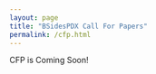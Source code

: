 ```yaml
---
layout: page
title: "BSidesPDX Call For Papers"
permalink: /cfp.html
---
```


CFP is Coming Soon!

<!--<table xmlns="http://www.w3.org/1999/xhtml" cellspacing="0" class="sites-layout-name-one-column sites-layout-hbox"><tbody><tr><td class="sites-layout-tile sites-tile-name-content-1"><div dir="ltr"><div><div class="sites-embed-align-center-wrapping-off"><div class="sites-embed-border-off sites-embed sites-embed-full-width" style="width:220%;"><div class="sites-embed-object-title" style="display:none;">BSidesPDX Call For Papers</div><div class="sites-embed-content sites-embed-type-spreadsheet-form"><iframe src="https://docs.google.com/forms/viewform?bc=transparent&amp;embedded=true&amp;f=%2522Lucida%2BGrande%2522%252C%2522Lucida%2BSans%2BUnicode%2522%252Csans-serif&amp;hl=en&amp;htc=%2523666666&amp;id=1ZYg3SCTXxmbvqmZGTWpspLlRjYKqYnQvMYs59tWyzEM&amp;lc=%2523b76401&amp;pli=1&amp;tc=%2523333333&amp;ttl=0" width="100%" height="2500" title="BSidesPDX 2019 : Call For Papers" allowtransparency="true" frameborder="0" marginheight="0" marginwidth="0" id="2011040470"> </iframe></div></div></div></div><br /></div></td></tr></tbody></table>-->
